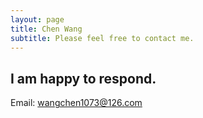 ```yaml
---
layout: page
title: Chen Wang
subtitle: Please feel free to contact me.
---
```


## I am happy to respond. 

Email: wangchen1073@126.com


